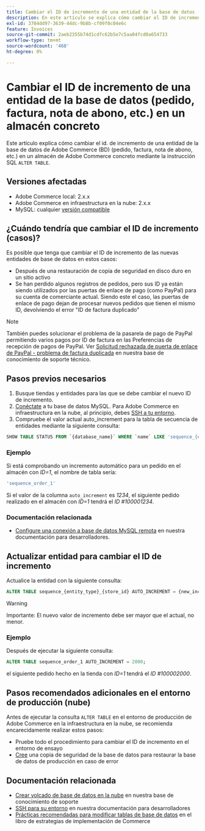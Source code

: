 ```yaml
---
title: Cambiar el ID de incremento de una entidad de la base de datos (pedido, factura, nota de abono, etc.) en un almacén concreto
description: En este artículo se explica cómo cambiar el ID de incremento de una entidad de la base de datos de Adobe Commerce (base de datos) (pedido, factura, nota de abono, etc.) en un almacén de Adobe Commerce concreto mediante la instrucción SQL ALTER TABLE.
exl-id: 3704dd97-3639-44dc-9b8b-cf09f0c04e6c
feature: Invoices
source-git-commit: 2aeb2355b74d1cdfc62b5e7c5aa04fcd0a654733
workflow-type: tm+mt
source-wordcount: '468'
ht-degree: 0%

---
```


# Cambiar el ID de incremento de una entidad de la base de datos (pedido, factura, nota de abono, etc.) en un almacén concreto

Este artículo explica cómo cambiar el id. de incremento de una entidad de la base de datos de Adobe Commerce (BD) (pedido, factura, nota de abono, etc.) en un almacén de Adobe Commerce concreto mediante la instrucción SQL `ALTER TABLE`.

## Versiones afectadas

* Adobe Commerce local: 2.x.x
* Adobe Commerce en infraestructura en la nube: 2.x.x
* MySQL: cualquier [versión compatible](https://experienceleague.adobe.com/en/docs/commerce-operations/installation-guide/system-requirements)

## ¿Cuándo tendría que cambiar el ID de incremento (casos)?

Es posible que tenga que cambiar el ID de incremento de las nuevas entidades de base de datos en estos casos:

* Después de una restauración de copia de seguridad en disco duro en un sitio activo
* Se han perdido algunos registros de pedidos, pero sus ID ya están siendo utilizados por las puertas de enlace de pago (como PayPal) para su cuenta de comerciante actual. Siendo este el caso, las puertas de enlace de pago dejan de procesar nuevos pedidos que tienen el mismo ID, devolviendo el error &quot;ID de factura duplicado&quot;

>[!NOTE]
>
>También puedes solucionar el problema de la pasarela de pago de PayPal permitiendo varios pagos por ID de factura en las Preferencias de recepción de pagos de PayPal. Ver [Solicitud rechazada de puerta de enlace de PayPal - problema de factura duplicada](/help/troubleshooting/payments/paypal-gateway-rejected-request-duplicate-invoice-issue.md) en nuestra base de conocimiento de soporte técnico.

## Pasos previos necesarios

1. Busque tiendas y entidades para las que se debe cambiar el nuevo ID de incremento.
1. [Conéctate](https://experienceleague.adobe.com/en/docs/commerce-operations/installation-guide/prerequisites/database-server/mysql-remote) a tu base de datos MySQL. Para Adobe Commerce en infraestructura en la nube, al principio, debes [SSH a tu entorno](https://experienceleague.adobe.com/docs/commerce-cloud-service/user-guide/develop/secure-connections.html).
1. Compruebe el valor actual auto\_increment para la tabla de secuencia de entidades mediante la siguiente consulta:

```sql
SHOW TABLE STATUS FROM `{database_name}` WHERE `name` LIKE 'sequence_{entity_type}_{store_id}';
```

### Ejemplo

Si está comprobando un incremento automático para un pedido en el almacén con *ID=1*, el nombre de tabla sería:

```sql
'sequence_order_1'
```

Si el valor de la columna `auto_increment` es *1234*, el siguiente pedido realizado en el almacén con *ID=1* tendrá el *ID \#100001234*.

### Documentación relacionada

* [Configure una conexión a base de datos MySQL remota](https://experienceleague.adobe.com/en/docs/commerce-operations/installation-guide/prerequisites/database-server/mysql-remote) en nuestra documentación para desarrolladores.

## Actualizar entidad para cambiar el ID de incremento

Actualice la entidad con la siguiente consulta:

```sql
ALTER TABLE sequence_{entity_type}_{store_id} AUTO_INCREMENT = {new_increment_value};
```

>[!WARNING]
>
>Importante: El nuevo valor de incremento debe ser mayor que el actual, no menor.

### Ejemplo

Después de ejecutar la siguiente consulta:

```sql
ALTER TABLE sequence_order_1 AUTO_INCREMENT = 2000;
```

el siguiente pedido hecho en la tienda con *ID=1* tendrá el *ID \#100002000*.

## Pasos recomendados adicionales en el entorno de producción (nube)

Antes de ejecutar la consulta `ALTER TABLE` en el entorno de producción de Adobe Commerce en la infraestructura en la nube, se recomienda encarecidamente realizar estos pasos:

* Pruebe todo el procedimiento para cambiar el ID de incremento en el entorno de ensayo
* [Cree](/help/how-to/general/create-database-dump-on-cloud.md) una copia de seguridad de la base de datos para restaurar la base de datos de producción en caso de error

## Documentación relacionada

* [Crear volcado de base de datos en la nube](/help/how-to/general/create-database-dump-on-cloud.md) en nuestra base de conocimiento de soporte
* [SSH para su entorno](https://experienceleague.adobe.com/docs/commerce-cloud-service/user-guide/develop/secure-connections.html) en nuestra documentación para desarrolladores
* [Prácticas recomendadas para modificar tablas de base de datos](https://experienceleague.adobe.com/en/docs/commerce-operations/implementation-playbook/best-practices/development/modifying-core-and-third-party-tables#why-adobe-recommends-avoiding-modifications) en el libro de estrategias de implementación de Commerce
